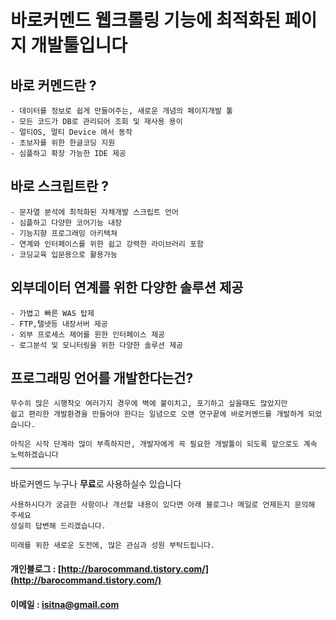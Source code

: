 # 바로커멘드 **웹크롤링** 기능에 최적화된 페이지 개발툴입니다

## 바로 커멘드란 ? 

	- 데이터를 정보로 쉽게 만들어주는, 새로운 개념의 페이지개발 툴
	- 모든 코드가 DB로 관리되어 조회 및 재사용 용이
	- 멀티OS, 멀티 Device 에서 동작
	- 초보자를 위한 한글코딩 지원
	- 심플하고 확장 가능한 IDE 제공


## 바로 스크립트란 ? 

	- 문자열 분석에 최적화된 자체개발 스크립트 언어
	- 심플하고 다양한 코어기능 내장
	- 기능지향 프로그래밍 아키텍쳐
	- 연계와 인터페이스를 위한 쉽고 강력한 라이브러리 포함
	- 코딩교육 입문용으로 활용가능
	
## 외부데이터 연계를 위한 다양한 솔루션 제공
	
	- 가볍고 빠른 WAS 탑제
	- FTP,텔넷등 내장서버 제공 
	- 외부 프로세스 제어를 윈한 인터페이스 제공
	- 로그분석 및 모니터링을 위한 다양한 솔루션 제공


## 프로그래밍 언어를 개발한다는건?

	무수히 많은 시행착오 여러가지 경우에 벽에 붙이치고, 포기하고 싶을때도 많았지만
	쉽고 편리한 개발환경을 만들어야 한다는 일념으로 오랜 연구끝에 바로커멘드를 개발하게 되었습니다.
	
	아직은 시작 단계라 많이 부족하지만, 개발자에게 꼭 필요한 개발툴이 되도록 앞으로도 계속 노력하겠습니다

-----
바로커멘드 누구나 **무료**로 사용하실수 있습니다

```
사용하시다가 궁금한 사항이나 개선할 내용이 있다면 아래 블로그나 메일로 언제든지 문의해 주세요
성실히 답변해 드리겠습니다.

미래를 위한 새로운 도전에, 많은 관심과 성원 부탁드립니다.
```
#### 개인블로그 : [http://barocommand.tistory.com/](http://barocommand.tistory.com/)

#### 이메일 : isitna@gmail.com
